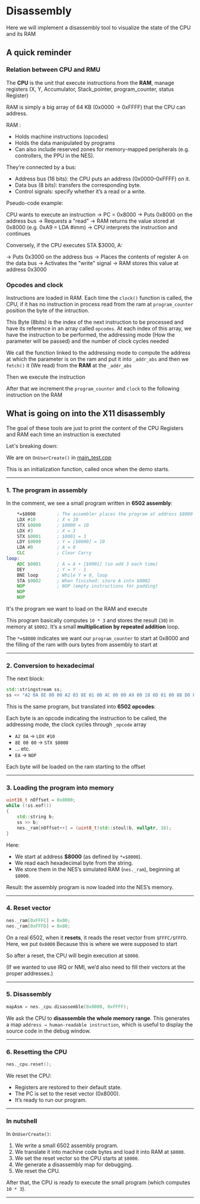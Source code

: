 # Disassembly

Here we will implement a disassembly tool to visualize the state of the CPU and its RAM

## A quick reminder

### Relation between CPU and RMU

The **CPU** is the unit that execute instructions from the **RAM**, manage registers (X, Y, Accumulator, Stack_pointer, program_counter, status Register)

RAM is simply a big array of 64 KB (0x0000 → 0xFFFF) that the CPU can address.

RAM :

* Holds machine instructions (opcodes)
* Holds the data manipulated by programs
* Can also include reserved zones for memory-mapped peripherals (e.g. controllers, the PPU in the NES).


They’re connected by a bus:

* Address bus (16 bits): the CPU puts an address (0x0000–0xFFFF) on it.
* Data bus (8 bits): transfers the corresponding byte.
* Control signals: specify whether it’s a read or a write.

Pseudo-code example:

CPU wants to execute an instruction
→ PC = 0x8000
→ Puts 0x8000 on the address bus
→ Requests a "read"
→ RAM returns the value stored at 0x8000 (e.g. 0xA9 = LDA #imm)
→ CPU interprets the instruction and continues


Conversely, if the CPU executes STA $3000, A:

→ Puts 0x3000 on the address bus
→ Places the contents of register A on the data bus
→ Activates the "write" signal
→ RAM stores this value at address 0x3000

### Opcodes and clock

Instructions are loaded in RAM. Each time the `clock()` function is called, the CPU, if it has no instruction in process read from the ram at `program_counter` position
the byte of the intruction.

This Byte (8bits) is the index of the next instruction to be processed and have its reference in an array called `opcodes`.
At each index of this array, we have the instruction to be performed, the addressing mode (How the parameter will be passed) and the number of clock cycles needed

We call the function linked to the addressing mode to compute the address at which the parameter is on the ram and put it into `_addr_abs` and then we `fetch()` it (We read) from the **RAM** at the `_addr_abs`

Then we execute the instruction

After that we increment the `program_counter` and `clock` to the following instruction on the RAM

## What is going on into the X11 disassembly

The goal of these tools are just to print the content of the CPU Registers and RAM each time an instruction is exectuted

Let's breaking down:

We are on `OnUserCreate()` in [main_test.cpp]('../tools/cpu_and_ram_x11_visualizer/main_test.cpp')

This is an initialization function, called once when the demo starts.

---

### 1. The program in assembly

In the comment, we see a small program written in **6502 assembly**:


```asm
    *=$8000        ; The assembler places the program at address $8000
    LDX #10        ; X = 10
    STX $0000      ; $0000 = 10
    LDX #3         ; X = 3
    STX $0001      ; $0001 = 3
    LDY $0000      ; Y = [$0000] = 10
    LDA #0         ; A = 0
    CLC            ; Clear Carry
loop:
    ADC $0001      ; A = A + [$0001] (so add 3 each time)
    DEY            ; Y = Y - 1
    BNE loop       ; While Y ≠ 0, loop
    STA $0002      ; When finished: store A into $0002
    NOP            ; NOP (empty instructions for padding)
    NOP
    NOP
```

It's the program we want to load on the RAM and execute

This program basically computes `10 * 3` and stores the result (`30`) in memory at `$0002`.
It’s a small **multiplication by repeated addition** loop.

The `*=$8000` indicates we want our `program_counter` to start at 0x8000 and the filling of the ram with ours bytes from assembly to start at

---

### 2. Conversion to hexadecimal

The next block:

```cpp
std::stringstream ss;
ss << "A2 0A 8E 00 00 A2 03 8E 01 00 AC 00 00 A9 00 18 6D 01 00 88 D0 FA 8D 02 00 EA EA EA";
```

This is the same program, but translated into **6502 opcodes**:

Each byte is an opcode indicating the instruction to be called, the addressing mode, the clock cycles through `_opcode` array

* `A2 0A` → `LDX #10`
* `8E 00 00` → `STX $0000`
* … etc.
* `EA` → `NOP`

Each byte will be loaded on the ram starting to the offset

---

### 3. Loading the program into memory

```cpp
uint16_t nOffset = 0x8000;
while (!ss.eof())
{
    std::string b;
    ss >> b;
    nes._ram[nOffset++] = (uint8_t)std::stoul(b, nullptr, 16);
}
```

Here:

* We start at address **\$8000** (as defined by `*=$8000`).
* We read each hexadecimal byte from the string.
* We store them in the NES’s simulated RAM (`nes._ram`), beginning at `$8000`.

 Result: the assembly program is now loaded into the NES’s memory.

---

### 4. Reset vector

```cpp
nes._ram[0xFFFC] = 0x00;
nes._ram[0xFFFD] = 0x80;
```

On a real 6502, when it **resets**, it reads the reset vector from `$FFFC/$FFFD`.
Here, we put `0x8000` Because this is where we were supposed to start

So after a reset, the CPU will begin execution at `$8000`.

(If we wanted to use IRQ or NMI, we’d also need to fill their vectors at the proper addresses.)

---

### 5. Disassembly

```cpp
mapAsm = nes._cpu.disassemble(0x0000, 0xFFFF);
```

We ask the CPU to **disassemble the whole memory range**.
This generates a map `address → human-readable instruction`, which is useful to display the source code in the debug window.

---

### 6. Resetting the CPU

```cpp
nes._cpu.reset();
```

We reset the CPU:

* Registers are restored to their default state.
* The PC is set to the reset vector (0x8000).
* It’s ready to run our program.

---

### In nutshell

In `OnUserCreate()`:

1. We write a small 6502 assembly program.
2. We translate it into machine code bytes and load it into RAM at `$8000`.
3. We set the reset vector so the CPU starts at `$8000`.
4. We generate a disassembly map for debugging.
5. We reset the CPU.

After that, the CPU is ready to execute the small program (which computes `10 * 3`).

---

